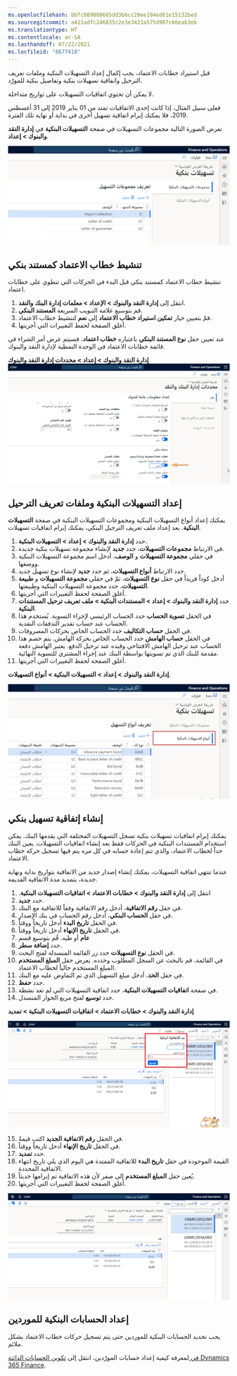 ```yaml
---
ms.openlocfilehash: bbfc089880665dd3b6cc28ee194ed81e15132bed
ms.sourcegitcommit: a411adfc246835c2e3e3421a575d907c66eab3eb
ms.translationtype: HT
ms.contentlocale: ar-SA
ms.lasthandoff: 07/22/2021
ms.locfileid: "6677418"
---
```

قبل استيراد خطابات الاعتماد، يجب إكمال إعداد التسهيلات البنكية وملفات تعريف الترحيل واتفاقية تسهيلات بنكية وتفاصيل بنكية للمورّد.

لا يمكن أن تحتوي اتفاقيات التسهيلات على تواريخ متداخلة. 

فعلى سبيل المثال، إذا كانت إحدى الاتفاقيات تمتد من 01 يناير 2019 إلى 31 أغسطس 2019، فلا يمكنك إبرام اتفاقية تسهيل أخرى في بداية أو نهاية تلك الفترة.

تعرض الصورة التالية مجموعات التسهيلات في صفحة **التسهيلات البنكية** في **إدارة النقد والبنوك > إعداد**.
 

![لقطة شاشة لمجموعات التسهيلات في صفحة التسهيلات البنكية.](../media/bank-facilities.png)

## <a name="activate-the-letter-of-credit-as-a-bank-document"></a>تنشيط خطاب الاعتماد كمستند بنكي 

تنشيط خطاب الاعتماد كمستند بنكي قبل البدء في الحركات التي تنطوي على خطابات اعتماد.

1.  انتقل إلى **‏‫إدارة النقد والبنوك‬ > الإعداد > معلمات إدارة البنك والنقد**.
2.  قم بتوسيع علامة التبويب السريعة **المستند البنكي**.
3.  قمّ بتعيين خيار **تمكين استيراد خطاب الاعتماد** إلى **نعم** لتنشيط خطاب الاعتماد.
4.  أغلق الصفحة لحفظ التغييرات التي أجريتها.

عند تعيين حقل **نوع المستند البنكي** باعتباره **خطاب اعتماد**، فسيتم عرض أمر الشراء في قائمة خطابات الاعتماد في الوحدة النمطية لإدارة النقد والبنوك. 

**إدارة النقد والبنوك > إعداد > محددات إدارة النقد والبنوك**
![لقطة شاشة لصفحة محددات إدارة النقد والبنوك.](../media/enable-letter-of-credit.png) 



## <a name="set-up-the-bank-facilities-and-posting-profiles"></a>إعداد التسهيلات البنكية وملفات تعريف الترحيل 

يمكنك إعداد أنواع التسهيلات البنكية ومجموعات التسهيلات البنكية في صفحة **التسهيلات البنكية**. بعد إعداد ملف تعريف الترحيل البنكي، يمكنك إبرام اتفاقيات تسهيلات.

1.  حدد **‏إدارة النقد والبنوك > إعداد > التسهيلات البنكية**.
2.  في الارتباط **مجموعات التسهيلات**، حدد **جديد** لإنشاء مجموعة تسهيلات بنكية جديدة.
3.  في حقلي **مجموعة التسهيلات** و **الوصف**، أدخل اسم مجموعة التسهيلات البنكية ووصفها.
4.  حدد الارتباط **أنواع التسهيلات**، ثم حدد **جديد** لإنشاء نوع تسهيل جديد.
5.  أدخل كوداً فريداً في حقل **نوع التسهيلات**، ثمّ في حقلي **مجموعة التسهيلات** و **طبيعة التسهيلات**، حدد مجموعة التسهيلات البنكية وطبيعتها.
6.  أغلق الصفحة لحفظ التغييرات التي أجريتها.
7.  حدد **‏إدارة النقد والبنوك > إعداد > المستندات البنكية > ملف تعريف ترحيل المستندات البنكية**.
8.  في الحقل **تسوية الحساب** حدد الحساب الرئيسي لإجراء التسوية. يُستخدم هذا الحساب عند حساب تقدير التدفقات النقدية.
9.  في الحقل **حساب التكاليف** حدد الحساب الخاص بحركات المصروفات.
10. في الحقل **حساب الهامش** حدد الحساب الخاص بحركة الهامش. يتم خصم هذا الحساب عند ترحيل الهامش الافتتاحي وقيده عند ترحيل الدفع. يعتبر الهامش دفعة مقدمة للبنك الذي تم تسويتها بواسطة البنك عند إجراء المشتري للتسوية النهائية.  
11. أغلق الصفحة لحفظ التغييرات التي أجريتها.

 **‏إدارة النقد والبنوك > إعداد > التسهيلات البنكية > أنواع التسهيلات**. 

![لقطة شاشة لأنواع التسهيلات في صفحة التسهيلات البنكية.](../media/facility-types.png)  



## <a name="create-a-bank-facility-agreement"></a>إنشاء إتفاقية تسهيل بنكي 

يمكنك إبرام اتفاقيات تسهيلات بنكية تسجل التسهيلات المختلفة التي يقدمها البنك. يمكن استخدام المستندات البنكية في الحركات فقط بعد إنشاء اتفاقيات التسهيلات. يعين البنك حداً لخطاب الاعتماد، والذي تتم إعادة حسابه في كل مره يتم فيها تسجيل حركة خطاب الاعتماد.

عندما تنتهي اتفاقية التسهيلات، يمكنك إنشاء إصدار جديد من الاتفاقية بتواريخ بداية ونهاية جديدة، بتمديد مدة الاتفاقية القديمة.

1.  انتقل إلى **‏‫إدارة النقد والبنوك > خطابات الاعتماد > اتفاقيات التسهيلات البنكية**.
2.  حدد **جديد‎**.
3.  في حقل **رقم الاتفاقية**، أدخل رقم الاتفاقية وفقاً للاتفاقية مع البنك.
4.  في حقل **الحساب البنكي**، أدخل رقم الحساب في بنك الإصدار.
5.  في الحقل **تاريخ البدء** أدخل تاريخاً ووقتاً.
6.  في الحقل **تاريخ الإنهاء** أدخل تاريخاً ووقتاً.
7.  قُم بتوسيع قسم **‎‏‫عام** أو طيه.
8.  حدد **إضافة سطر**.
9.  في الحقل **نوع التسهيلات** حدد زر القائمة المنسدلة لفتح البحث.
10. في القائمة، قم بالبحث عن السجل المطلوب وحدده. يعرض حقل **المبلغ المستخدم** المبلغ المستخدم حالياً لخطاب الاعتماد.
11. في حقل **الحد**، أدخل مبلغ التسهيل الذي تم التفاوض عليه مع البنك.
12. حدد **حفظ**.
13. في صفحة **اتفاقيات التسهيلات البنكية**، حدد اتفاقية التسهيلات التي لم تعد نشطة.
14. حدد **توسيع** لفتح مربع الحوار المنسدل.
 
    
**‏إدارة النقد والبنوك > خطابات الاعتماد > اتفاقيات التسهيلات البنكية > تمديد**

![لقطة شاشة لتوسيع مربع الحوار المنسدل للاتفاقيات البنكية.](../media/extend-1.png) 

15. في الحقل **رقم الاتفاقية الجديد** اكتب قيمةً.
16. في الحقل **تاريخ الإنهاء** أدخل تاريخاً ووقتاً.
17. حدد **تمديد**.
18. القيمة الموجودة في حقل **تاريخ البدء** للاتفاقية الممتدة هي اليوم الذي يلي تاريخ انتهاء الاتفاقية المحددة. 
19. يُعين حقل **المبلغ المستخدم** إلى صفر لأن هذه الاتفاقية تم إبرامها حديثاً.
20. أغلق الصفحة لحفظ التغييرات التي أجريتها.

![لقطة شاشة لصفحة اتفاقيات التسهيلات البنكية.](../media/bank-facility-agreements.png)

## <a name="set-up-vendor-bank-accounts"></a>إعداد الحسابات البنكية للموردين 

يجب تحديد الحسابات البنكية للموردين حتى يتم تسجيل حركات خطاب الاعتماد بشكل ملائم.

لمعرفة كيفية إعداد حسابات المورّدين، انتقل إلى [تكوين الحسابات الدائنة‏‎ في Dynamics 365 Finance](https://docs.microsoft.com/learn/modules/configure-accounts-payable-in-dynamics-365-finance-ops//?azure-portal=true). 
